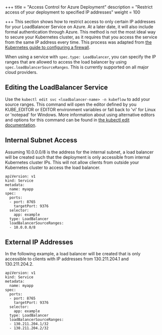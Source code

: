 +++
title = "Access Control for Azure Deployment"
description = "Restrict access of your deployment to specified IP addresses"
weight = 100
                    
+++
This section shows how to restrict access to only certain IP addresses for your LoadBalancer Service on Azure. At a later date, it will also include formal authentication through Azure. This method is not the most ideal way to secure your Kubernetes cluster, as it requires that you access the service from the same IP address every time. This process was adapted from [the Kubernetes guide to configuring a firewall](https://kubernetes.io/docs/tasks/access-application-cluster/configure-cloud-provider-firewall/#restrict-access-for-loadbalancer-service).


When using a service with `spec.type: LoadBalancer`, you can specify the IP ranges that are allowed to access the load balancer by using `spec.loadBalancerSourceRanges`. This is currently supported on all major cloud providers. 

## Editing the LoadBalancer Service
Use the `kubectl edit svc <loadbalancer-name> -n kubeflow` to add your source ranges. This command will open the editor defined by you KUBE_EDITOR or EDITOR environment variables or fall back to 'vi' for Linux or 'notepad' for Windows. More information about using alternative editors and options for this command can be found in [the kubectl edit documentation](https://www.mankier.com/1/kubectl-edit).
## Internal Subnet Access
Assuming 10.0.0.0/8 is the address for the internal subnet, a load balancer will be created such that the deployment is only accessible from internal Kubernetes cluster IPs. This will not allow clients from outside your Kubernetes cluster to access the load balancer.

```
apiVersion: v1
kind: Service
metadata:
  name: myapp
spec:
  ports:
  - port: 8765
    targetPort: 9376
  selector:
    app: example
  type: LoadBalancer
  loadBalancerSourceRanges:
  - 10.0.0.0/8
```
## External IP Addresses 
In the following example, a load balancer will be created that is only accessible to clients with IP addresses from 130.211.204.1 and 130.211.204.2.
```
apiVersion: v1
kind: Service
metadata:
  name: myapp
spec:
  ports:
  - port: 8765
    targetPort: 9376
  selector:
    app: example
  type: LoadBalancer
  loadBalancerSourceRanges:
  - 130.211.204.1/32
  - 130.211.204.2/32
```
